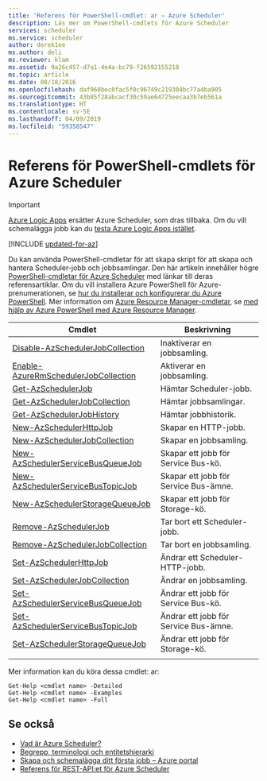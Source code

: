 ```yaml
---
title: 'Referens för PowerShell-cmdlet: ar – Azure Scheduler'
description: Läs mer om PowerShell-cmdlets för Azure Scheduler
services: scheduler
ms.service: scheduler
author: derek1ee
ms.author: deli
ms.reviewer: klam
ms.assetid: 9a26c457-d7a1-4e4a-bc79-f26592155218
ms.topic: article
ms.date: 08/18/2016
ms.openlocfilehash: daf960bec0fac5f0c96749c219304bc77a4ba905
ms.sourcegitcommit: 43b85f28abcacf30c59ae64725eecaa3b7eb561a
ms.translationtype: HT
ms.contentlocale: sv-SE
ms.lasthandoff: 04/09/2019
ms.locfileid: "59358547"
---
```

# <a name="powershell-cmdlets-reference-for-azure-scheduler"></a>Referens för PowerShell-cmdlets för Azure Scheduler

> [!IMPORTANT]
> [Azure Logic Apps](../logic-apps/logic-apps-overview.md) ersätter Azure Scheduler, som dras tillbaka. Om du vill schemalägga jobb kan du [testa Azure Logic Apps istället](../scheduler/migrate-from-scheduler-to-logic-apps.md). 

[!INCLUDE [updated-for-az](../../includes/updated-for-az.md)]

Du kan använda PowerShell-cmdletar för att skapa skript för att skapa och hantera Scheduler-jobb och jobbsamlingar. Den här artikeln innehåller högre [PowerShell-cmdletar för Azure Scheduler](/powershell/module/azurerm.scheduler) med länkar till deras referensartiklar. Om du vill installera Azure PowerShell för Azure-prenumerationen, se [hur du installerar och konfigurerar du Azure PowerShell](/powershell/azure/overview). Mer information om [Azure Resource Manager-cmdletar](/powershell/azure/overview), se [med hjälp av Azure PowerShell med Azure Resource Manager](../powershell-azure-resource-manager.md).

| Cmdlet | Beskrivning |
|--------|-------------|
| [Disable-AzSchedulerJobCollection](/powershell/module/azurerm.scheduler/disable-azschedulerjobcollection) |Inaktiverar en jobbsamling. |
| [Enable-AzureRmSchedulerJobCollection](/powershell/module/azurerm.scheduler/enable-azschedulerjobcollection) |Aktiverar en jobbsamling. |
| [Get-AzSchedulerJob](/powershell/module/azurerm.scheduler/get-azschedulerjob) |Hämtar Scheduler-jobb. |
| [Get-AzSchedulerJobCollection](/powershell/module/azurerm.scheduler/get-azschedulerjobcollection) |Hämtar jobbsamlingar. |
| [Get-AzSchedulerJobHistory](/powershell/module/azurerm.scheduler/get-azschedulerjobhistory) |Hämtar jobbhistorik. |
| [New-AzSchedulerHttpJob](/powershell/module/azurerm.scheduler/new-azschedulerhttpjob) |Skapar en HTTP-jobb. |
| [New-AzSchedulerJobCollection](/powershell/module/azurerm.scheduler/new-azschedulerjobcollection) |Skapar en jobbsamling. |
| [New-AzSchedulerServiceBusQueueJob](/powershell/module/azurerm.scheduler/new-azschedulerservicebusqueuejob) | Skapar ett jobb för Service Bus-kö. |
| [New-AzSchedulerServiceBusTopicJob](/powershell/module/azurerm.scheduler/new-azschedulerservicebustopicjob) |Skapar ett jobb för Service Bus-ämne. |
| [New-AzSchedulerStorageQueueJob](/powershell/module/azurerm.scheduler/new-azschedulerstoragequeuejob) |Skapar ett jobb för Storage-kö. |
| [Remove-AzSchedulerJob](/powershell/module/azurerm.scheduler/remove-azschedulerjob) |Tar bort ett Scheduler-jobb. |
| [Remove-AzSchedulerJobCollection](/powershell/module/azurerm.scheduler/remove-azschedulerjobcollection) |Tar bort en jobbsamling. |
| [Set-AzSchedulerHttpJob](/powershell/module/azurerm.scheduler/set-azschedulerhttpjob) |Ändrar ett Scheduler-HTTP-jobb. |
| [Set-AzSchedulerJobCollection](/powershell/module/azurerm.scheduler/set-azschedulerjobcollection) |Ändrar en jobbsamling. |
| [Set-AzSchedulerServiceBusQueueJob](/powershell/module/azurerm.scheduler/set-azschedulerservicebusqueuejob) |Ändrar ett jobb för Service Bus-kö. |
| [Set-AzSchedulerServiceBusTopicJob](/powershell/module/azurerm.scheduler/set-azschedulerservicebustopicjob) |Ändrar ett jobb för Service Bus-ämne. |
| [Set-AzSchedulerStorageQueueJob](/powershell/module/azurerm.scheduler/set-azschedulerstoragequeuejob) |Ändrar ett jobb för Storage-kö. |
||| 

Mer information kan du köra dessa cmdlet: ar: 

```
Get-Help <cmdlet name> -Detailed
Get-Help <cmdlet name> -Examples
Get-Help <cmdlet name> -Full
```

## <a name="see-also"></a>Se också

* [Vad är Azure Scheduler?](scheduler-intro.md)
* [Begrepp, terminologi och entitetshierarki](scheduler-concepts-terms.md)
* [Skapa och schemalägga ditt första jobb – Azure portal](scheduler-get-started-portal.md)
* [Referens för REST-API:et för Azure Scheduler](https://msdn.microsoft.com/library/mt629143)
